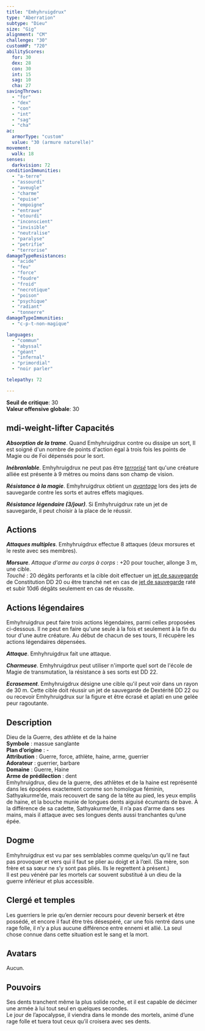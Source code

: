 ```yaml
---
title: "Emhyhruigdrux"
type: "Aberration"
subtype: "Dieu"
size: "Gig"
alignment: "CM"
challenge: "30"
customHP: "720"
abilityScores:
  for: 30
  dex: 28
  con: 30
  int: 15
  sag: 10
  cha: 27
savingThrows:
  - "for"
  - "dex"
  - "con"
  - "int"
  - "sag"
  - "cha"
ac:
  armorType: "custom"
  value: "30 (armure naturelle)"
movement:
  walk: 18
senses:
  darkvision: 72
conditionImmunities:
  - "a-terre"
  - "assourdi"
  - "aveugle"
  - "charme"
  - "epuise"
  - "empoigne"
  - "entrave"
  - "etourdi"
  - "inconscient"
  - "invisible"
  - "neutralise"
  - "paralyse"
  - "petrifie"
  - "terrorise"
damageTypeResistances:
  - "acide"
  - "feu"
  - "force"
  - "foudre"
  - "froid"
  - "necrotique"
  - "poison"
  - "psychique"
  - "radiant"
  - "tonnerre"
damageTypeImmunities:
  - "c-p-t-non-magique"

languages:
  - "commun"
  - "abyssal"
  - "géant"
  - "infernal"
  - "primordial"
  - "noir parler"

telepathy: 72

---
```

**Seuil de critique**: 30      
**Valeur offensive globale**: 30     
## <v-icon>mdi-weight-lifter</v-icon> Capacités
_**Absorption de la trame**_. Quand Emhyhruigdrux contre ou dissipe un sort, Il est soigné d'un nombre de points d'action égal à trois fois les points de Magie ou de Foi dépensés pour le sort.  

_**Inébranlable**_. Emhyhruigdrux ne peut pas être [_terrorisé_](/gerer-la-sante-du-personnage/#terrorise) tant qu'une créature alliée est présente à 9 mètres ou moins dans son champ de vision.  

_**Résistance à la magie**_. Emhyhruigdrux obtient un [_avantage_](/utiliser-les-caracteristiques/#avantage-et-desavantage) lors des jets de sauvegarde contre les sorts et autres effets magiques.  

_**Résistance légendaire (3/jour)**_. Si Emhyhruigdrux rate un jet de sauvegarde, il peut choisir à la place de le réussir.

## Actions
_**Attaques multiples**_. Emhyhruigdrux effectue 8 attaques (deux morsures et le reste avec ses membres).  

_**Morsure**_. _Attaque d'arme au corps à corps_ : +20 pour toucher, allonge 3 m, une cible.  
_Touché_ : 20 dégâts perforants et la cible doit effectuer un [jet de sauvegarde](/utiliser-les-caracteristiques/#jets-de-sauvegarde) de Constitution DD 20 ou être tranché net en cas de [jet de sauvegarde](/utiliser-les-caracteristiques/#jets-de-sauvegarde) raté et subir 10d6 dégâts seulement en cas de réussite.


## Actions légendaires
Emhyhruigdrux peut faire trois actions légendaires, parmi celles proposées ci-dessous. Il ne peut en faire qu'une seule à la fois et seulement à la fin du tour d'une autre créature. Au début de chacun de ses tours, Il récupère les actions légendaires dépensées.

_**Attaque**_. Emhyhruigdrux fait une attaque.

_**Charmeuse**_. Emhyhruigdrux peut utiliser n'importe quel sort de l'école de Magie de transmutation, la résistance à ses sorts est DD 22.

_**Ecrasement**_. Emhyhruigdrux désigne une cible qu'il peut voir dans un rayon de 30 m. Cette cible doit réussir un jet de sauvegarde de Dextérité DD 22 ou ou recevoir Emhyhruigdrux sur la figure et être écrasé et aplati en une gelée peur ragoutante.  

## Description  
Dieu de la Guerre, des athlète et de la haine  
**Symbole** : massue sanglante   
**Plan d’origine** : -   
**Attribution** : Guerre, force, athlète, haine, arme, guerrier  
**Adorateur** : guerrier, barbare  
**Domaine** : Guerre, Haine  
**Arme de prédilection** : dent  
Emhyhruigdrux, dieu de la guerre, des athlètes et de la haine est représenté dans les épopées exactement comme son homologue féminin, Sathyakurme’de, mais recouvert de sang de la tête au pied, les yeux emplis de haine, et la bouche munie de longues dents aiguisé écumants de bave. À la différence de sa cadette, Sathyakurme’de, il n’a pas d’arme dans ses mains, mais il attaque avec ses longues dents aussi tranchantes qu’une épée.    
## Dogme  
 Emhyhruigdrux est vu par ses semblables comme quelqu’un qu’il ne faut pas provoquer et vers qui il faut se plier au doigt et à l’œil. (Sa mère, son frère et sa sœur ne s’y sont pas pliés. Ils le regrettent à présent.)  
 Il est peu vénéré par les mortels car souvent substitué à un dieu de la guerre inférieur et plus accessible.  


## Clergé et temples  
Les guerriers le prie qu’en dernier recours pour devenir berserk et être possédé, et encore il faut être très désespéré, car une fois rentré dans une rage folle, il n’y a plus aucune différence entre ennemi et allié. La seul chose connue dans cette situation est le sang et la mort.  

## Avatars  
Aucun.  

## Pouvoirs  
Ses dents tranchent même la plus solide roche, et il est capable de décimer une armée à lui tout seul en quelques secondes.  
Le jour de l’apocalypse, il viendra dans le monde des mortels, animé d’une rage folle et tuera tout ceux qu’il croisera avec ses dents.  
